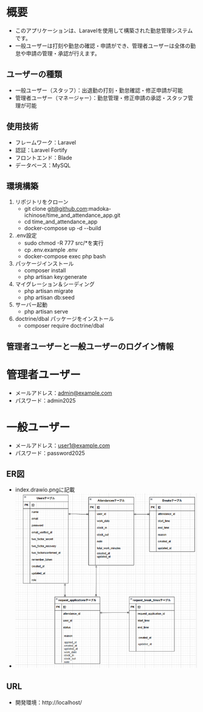 # 概要

- このアプリケーションは、Laravelを使用して構築された勤怠管理システムです。
- 一般ユーザーは打刻や勤怠の確認・申請ができ、管理者ユーザーは全体の勤怠や申請の管理・承認が行えます。

## ユーザーの種類

- 一般ユーザー（スタッフ）：出退勤の打刻・勤怠確認・修正申請が可能
- 管理者ユーザー（マネージャー）：勤怠管理・修正申請の承認・スタッフ管理が可能

## 使用技術

- フレームワーク：Laravel
- 認証：Laravel Fortify
- フロントエンド：Blade
- データベース：MySQL
  
## 環境構築

1. リポジトリをクローン
   - git clone git@github.com:madoka-ichinose/time_and_attendance_app.git
   - cd time_and_attendance_app
   - docker-compose up -d --build
2. .env設定
   - sudo chmod -R 777 src/*を実行
   - cp .env.example .env
   - docker-compose exec php bash
3. パッケージインストール
   - composer install
   - php artisan key:generate
4. マイグレーション＆シーディング
   - php artisan migrate
   - php artisan db:seed
5. サーバー起動
   - php artisan serve
6. doctrine/dbal パッケージをインストール
   - composer require doctrine/dbal

## 管理者ユーザーと一般ユーザーのログイン情報

# 管理者ユーザー

- メールアドレス：admin@example.com
- パスワード：admin2025

# 一般ユーザー

- メールアドレス：user1@example.com
- パスワード：password2025

## ER図  

- index.drawio.pngに記載
- ![alt text](image.png)

## URL　　

- 開発環境：http://localhost/
